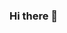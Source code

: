 ### Hi there 👋

<!--
**CarlosHPSouza/CarlosHPSouza** is a ✨ _special_ ✨ repository because its `README.md` (this file) appears on your GitHub profile.

Here are some ideas to get you started:

- 🌱 I’m currently learning Front-End
- 📫 How to reach me:carlos.chps@outlook.com
-->
